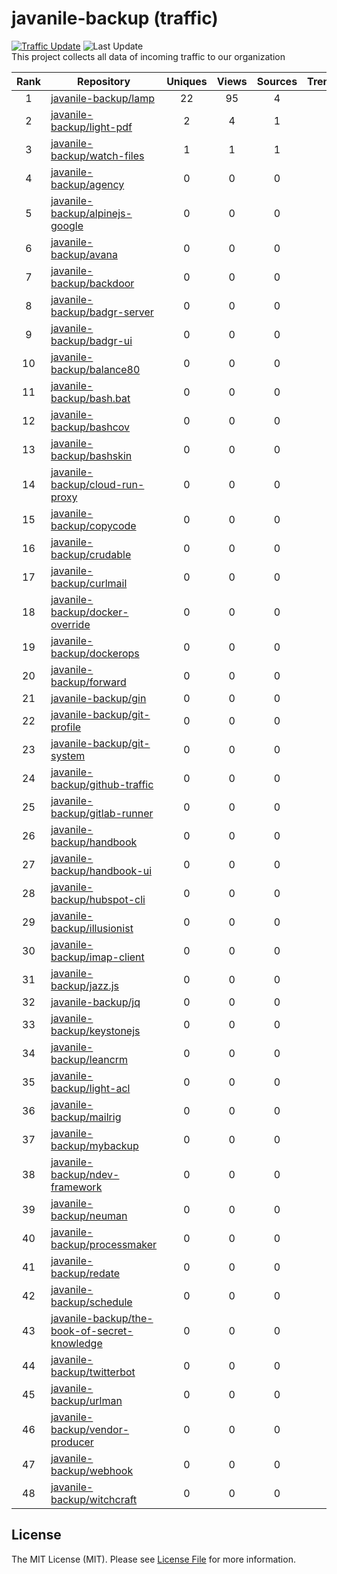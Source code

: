 # javanile-backup (traffic)
[![Traffic Update](https://github.com/javanile/github-traffic/actions/workflows/update.yml/badge.svg)](https://github.com/javanile/github-traffic/actions/workflows/update.yml)
![Last Update](https://img.shields.io/badge/Last%20Update-2024--08--25%2008%3A25%3A12%20UTC-blue)  
This project collects all data of incoming traffic to our organization  

| Rank | Repository | Uniques | Views | Sources | Trend |
|:----:|------------|:-----:|:-------:|:-------:|:-----:|
| 1 | [javanile-backup/lamp](https://github.com/javanile-backup/lamp) | 22 | 95 | 4 |  |
| 2 | [javanile-backup/light-pdf](https://github.com/javanile-backup/light-pdf) | 2 | 4 | 1 |  |
| 3 | [javanile-backup/watch-files](https://github.com/javanile-backup/watch-files) | 1 | 1 | 1 |  |
| 4 | [javanile-backup/agency](https://github.com/javanile-backup/agency) | 0 | 0 | 0 |  |
| 5 | [javanile-backup/alpinejs-google](https://github.com/javanile-backup/alpinejs-google) | 0 | 0 | 0 |  |
| 6 | [javanile-backup/avana](https://github.com/javanile-backup/avana) | 0 | 0 | 0 |  |
| 7 | [javanile-backup/backdoor](https://github.com/javanile-backup/backdoor) | 0 | 0 | 0 |  |
| 8 | [javanile-backup/badgr-server](https://github.com/javanile-backup/badgr-server) | 0 | 0 | 0 |  |
| 9 | [javanile-backup/badgr-ui](https://github.com/javanile-backup/badgr-ui) | 0 | 0 | 0 |  |
| 10 | [javanile-backup/balance80](https://github.com/javanile-backup/balance80) | 0 | 0 | 0 |  |
| 11 | [javanile-backup/bash.bat](https://github.com/javanile-backup/bash.bat) | 0 | 0 | 0 |  |
| 12 | [javanile-backup/bashcov](https://github.com/javanile-backup/bashcov) | 0 | 0 | 0 |  |
| 13 | [javanile-backup/bashskin](https://github.com/javanile-backup/bashskin) | 0 | 0 | 0 |  |
| 14 | [javanile-backup/cloud-run-proxy](https://github.com/javanile-backup/cloud-run-proxy) | 0 | 0 | 0 |  |
| 15 | [javanile-backup/copycode](https://github.com/javanile-backup/copycode) | 0 | 0 | 0 |  |
| 16 | [javanile-backup/crudable](https://github.com/javanile-backup/crudable) | 0 | 0 | 0 |  |
| 17 | [javanile-backup/curlmail](https://github.com/javanile-backup/curlmail) | 0 | 0 | 0 |  |
| 18 | [javanile-backup/docker-override](https://github.com/javanile-backup/docker-override) | 0 | 0 | 0 |  |
| 19 | [javanile-backup/dockerops](https://github.com/javanile-backup/dockerops) | 0 | 0 | 0 |  |
| 20 | [javanile-backup/forward](https://github.com/javanile-backup/forward) | 0 | 0 | 0 |  |
| 21 | [javanile-backup/gin](https://github.com/javanile-backup/gin) | 0 | 0 | 0 |  |
| 22 | [javanile-backup/git-profile](https://github.com/javanile-backup/git-profile) | 0 | 0 | 0 |  |
| 23 | [javanile-backup/git-system](https://github.com/javanile-backup/git-system) | 0 | 0 | 0 |  |
| 24 | [javanile-backup/github-traffic](https://github.com/javanile-backup/github-traffic) | 0 | 0 | 0 |  |
| 25 | [javanile-backup/gitlab-runner](https://github.com/javanile-backup/gitlab-runner) | 0 | 0 | 0 |  |
| 26 | [javanile-backup/handbook](https://github.com/javanile-backup/handbook) | 0 | 0 | 0 |  |
| 27 | [javanile-backup/handbook-ui](https://github.com/javanile-backup/handbook-ui) | 0 | 0 | 0 |  |
| 28 | [javanile-backup/hubspot-cli](https://github.com/javanile-backup/hubspot-cli) | 0 | 0 | 0 |  |
| 29 | [javanile-backup/illusionist](https://github.com/javanile-backup/illusionist) | 0 | 0 | 0 |  |
| 30 | [javanile-backup/imap-client](https://github.com/javanile-backup/imap-client) | 0 | 0 | 0 |  |
| 31 | [javanile-backup/jazz.js](https://github.com/javanile-backup/jazz.js) | 0 | 0 | 0 |  |
| 32 | [javanile-backup/jq](https://github.com/javanile-backup/jq) | 0 | 0 | 0 |  |
| 33 | [javanile-backup/keystonejs](https://github.com/javanile-backup/keystonejs) | 0 | 0 | 0 |  |
| 34 | [javanile-backup/leancrm](https://github.com/javanile-backup/leancrm) | 0 | 0 | 0 |  |
| 35 | [javanile-backup/light-acl](https://github.com/javanile-backup/light-acl) | 0 | 0 | 0 |  |
| 36 | [javanile-backup/mailrig](https://github.com/javanile-backup/mailrig) | 0 | 0 | 0 |  |
| 37 | [javanile-backup/mybackup](https://github.com/javanile-backup/mybackup) | 0 | 0 | 0 |  |
| 38 | [javanile-backup/ndev-framework](https://github.com/javanile-backup/ndev-framework) | 0 | 0 | 0 |  |
| 39 | [javanile-backup/neuman](https://github.com/javanile-backup/neuman) | 0 | 0 | 0 |  |
| 40 | [javanile-backup/processmaker](https://github.com/javanile-backup/processmaker) | 0 | 0 | 0 |  |
| 41 | [javanile-backup/redate](https://github.com/javanile-backup/redate) | 0 | 0 | 0 |  |
| 42 | [javanile-backup/schedule](https://github.com/javanile-backup/schedule) | 0 | 0 | 0 |  |
| 43 | [javanile-backup/the-book-of-secret-knowledge](https://github.com/javanile-backup/the-book-of-secret-knowledge) | 0 | 0 | 0 |  |
| 44 | [javanile-backup/twitterbot](https://github.com/javanile-backup/twitterbot) | 0 | 0 | 0 |  |
| 45 | [javanile-backup/urlman](https://github.com/javanile-backup/urlman) | 0 | 0 | 0 |  |
| 46 | [javanile-backup/vendor-producer](https://github.com/javanile-backup/vendor-producer) | 0 | 0 | 0 |  |
| 47 | [javanile-backup/webhook](https://github.com/javanile-backup/webhook) | 0 | 0 | 0 |  |
| 48 | [javanile-backup/witchcraft](https://github.com/javanile-backup/witchcraft) | 0 | 0 | 0 |  |
## License
The MIT License (MIT). Please see [License File](LICENSE) for more information.
